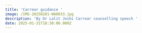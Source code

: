```yaml
---
title: 'Carrear guidance '
image: /IMG-20250201-WA0033.jpg
description: 'By Dr Lalit Joshi Carrear counselling speech '
date: 2025-01-31T18:30:00.000Z
---
```


